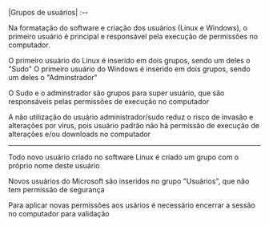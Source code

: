 |Grupos de usuários|
:--

Na formatação do software e criação dos usuários (Linux e Windows), o primeiro usuário é principal e responsável pela execução de permissões no computador.

O primeiro usuário do Linux é inserido em dois grupos, sendo um deles o "Sudo"
O primeiro usuário do Windows é inserido em dois grupos, sendo um deles o "Adminstrador"

O Sudo e o adminstrador são grupos para super usuário, que são responsáveis pelas permissões de execução no computador

A não utilização do usuário administrador/sudo reduz o risco de invasão e alterações por vírus, pois usuário padrão não há permissão de execução de alterações e/ou downloads no computador

---

Todo novo usuário criado no software Linux é criado um grupo com o próprio nome deste usuário

Novos usuários do Microsoft são inseridos no grupo "Usuários", que não tem permissão de segurança

Para aplicar novas permissões aos usários é necessário encerrar a sessão no computador para validação
